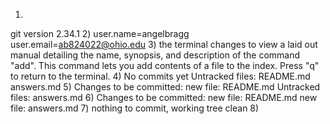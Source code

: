 1) 
git version 2.34.1
2) 
user.name=angelbragg
user.email=ab824022@ohio.edu
3)
the terminal changes to view a laid out manual detailing the name, synopsis, and description of the command "add". This command lets you add contents of a file to the index. Press "q" to return to the terminal.
4)
No commits yet
Untracked files:
    README.md
    answers.md
5)
Changes to be committed:
    new file: README.md
Untracked files:
    answers.md
6)
Changes to be committed:
    new file: README.md
    new file: answers.md
7)
nothing to commit, working tree clean
8)